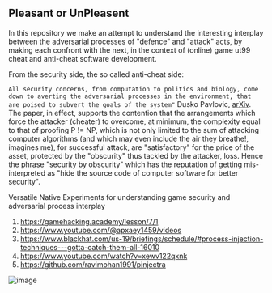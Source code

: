 ## Pleasant or UnPleasent

In this repository we make an attempt to understand the interesting interplay between the adversarial processes of "defence" and "attack" acts, by making each confront with the next, in the context of (online) game ut99 cheat and anti-cheat software development. 

From the security side, the so called anti-cheat side:

```All security concerns, from computation to politics and biology, come down to averting the adversarial processes in the environment, that are poised to subvert the goals of the system"```
Dusko Pavlovic, [arXiv](https://arxiv.org/abs/1109.5542). The paper, in effect, supports the contention that the arrangements which force the attacker (cheater) to overcome, at minimum, the complexity equal to that of proofing P != NP, which is not only limited to the sum of attacking computer algorithms (and which may even include the air they breathe!, imagines me), for successful attack, are "satisfactory" for the price of the asset, protected by the "obscurity" thus tackled by the attacker, loss. Hence the phrase "security by obscurity" which has the reputation of getting mis-interpreted as "hide the source code of computer software for better security".

Versatile Native Experiments for understanding game security and adversarial process interplay

1. https://gamehacking.academy/lesson/7/1
2. https://www.youtube.com/@apxaey1459/videos
3. https://www.blackhat.com/us-19/briefings/schedule/#process-injection-techniques---gotta-catch-them-all-16010
4. https://www.youtube.com/watch?v=xewv122qxnk
5. https://github.com/ravimohan1991/pinjectra

![image](https://github.com/ravimohan1991/UnPleasentness/assets/2173654/90eaef01-0390-4c76-9cca-bd64ece814dc)

   
